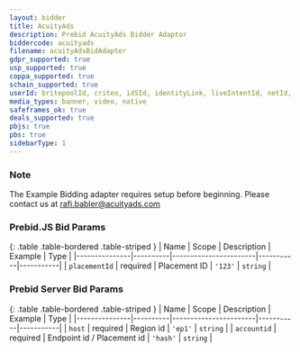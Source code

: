 ```yaml
---
layout: bidder
title: AcuityAds
description: Prebid AcuityAds Bidder Adaptor
biddercode: acuityads
filename: acuityAdsBidAdapter
gdpr_supported: true
usp_supported: true
coppa_supported: true
schain_supported: true
userId: britepoolId, criteo, id5Id, identityLink, liveIntentId, netId, parrableId, pubCommonId, unifiedId
media_types: banner, video, native
safeframes_ok: true
deals_supported: true
pbjs: true
pbs: true
sidebarType: 1
---
```


### Note

The Example Bidding adapter requires setup before beginning. Please contact us at <rafi.babler@acuityads.com>

### Prebid.JS Bid Params

{: .table .table-bordered .table-striped }
| Name          | Scope    | Description           | Example   | Type      |
|---------------|----------|-----------------------|-----------|-----------|
| `placementId` | required | Placement ID          | `'123'`     | `string`  |

### Prebid Server Bid Params

{: .table .table-bordered .table-striped }
| Name          | Scope    | Description           | Example   | Type      |
|---------------|----------|-----------------------|-----------|-----------|
| `host`      | required | Region id               | `'ep1'`    | `string` |
| `accountid`      | required | Endpoint id / Placement id | `'hash'`    | `string` |
